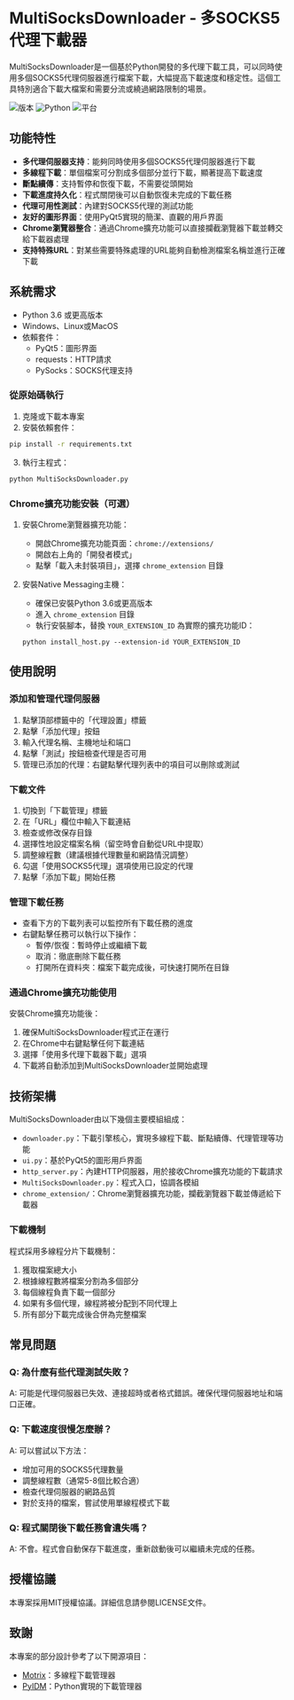 # MultiSocksDownloader - 多SOCKS5代理下載器

MultiSocksDownloader是一個基於Python開發的多代理下載工具，可以同時使用多個SOCKS5代理伺服器進行檔案下載，大幅提高下載速度和穩定性。這個工具特別適合下載大檔案和需要分流或繞過網路限制的場景。

![版本](https://img.shields.io/badge/版本-1.0-blue.svg)
![Python](https://img.shields.io/badge/Python-3.6+-green.svg)
![平台](https://img.shields.io/badge/平台-Windows/Linux/MacOS-lightgrey.svg)

## 功能特性

- **多代理伺服器支持**：能夠同時使用多個SOCKS5代理伺服器進行下載
- **多線程下載**：單個檔案可分割成多個部分並行下載，顯著提高下載速度
- **斷點續傳**：支持暫停和恢復下載，不需要從頭開始
- **下載進度持久化**：程式關閉後可以自動恢復未完成的下載任務
- **代理可用性測試**：內建對SOCKS5代理的測試功能
- **友好的圖形界面**：使用PyQt5實現的簡潔、直觀的用戶界面
- **Chrome瀏覽器整合**：通過Chrome擴充功能可以直接攔截瀏覽器下載並轉交給下載器處理
- **支持特殊URL**：對某些需要特殊處理的URL能夠自動檢測檔案名稱並進行正確下載

## 系統需求

- Python 3.6 或更高版本
- Windows、Linux或MacOS
- 依賴套件：
  - PyQt5：圖形界面
  - requests：HTTP請求
  - PySocks：SOCKS代理支持

### 從原始碼執行

1. 克隆或下載本專案
2. 安裝依賴套件：

```bash
pip install -r requirements.txt
```

3. 執行主程式：

```bash
python MultiSocksDownloader.py
```

### Chrome擴充功能安裝（可選）

1. 安裝Chrome瀏覽器擴充功能：
   - 開啟Chrome擴充功能頁面：`chrome://extensions/`
   - 開啟右上角的「開發者模式」
   - 點擊「載入未封裝項目」，選擇 `chrome_extension` 目錄

2. 安裝Native Messaging主機：
   - 確保已安裝Python 3.6或更高版本
   - 進入 `chrome_extension` 目錄
   - 執行安裝腳本，替換 `YOUR_EXTENSION_ID` 為實際的擴充功能ID：

   ```
   python install_host.py --extension-id YOUR_EXTENSION_ID
   ```

## 使用說明

### 添加和管理代理伺服器

1. 點擊頂部標籤中的「代理設置」標籤
2. 點擊「添加代理」按鈕
3. 輸入代理名稱、主機地址和端口
4. 點擊「測試」按鈕檢查代理是否可用
5. 管理已添加的代理：右鍵點擊代理列表中的項目可以刪除或測試

### 下載文件

1. 切換到「下載管理」標籤
2. 在「URL」欄位中輸入下載連結
3. 檢查或修改保存目錄
4. 選擇性地設定檔案名稱（留空時會自動從URL中提取）
5. 調整線程數（建議根據代理數量和網路情況調整）
6. 勾選「使用SOCKS5代理」選項使用已設定的代理
7. 點擊「添加下載」開始任務

### 管理下載任務

- 查看下方的下載列表可以監控所有下載任務的進度
- 右鍵點擊任務可以執行以下操作：
  - 暫停/恢復：暫時停止或繼續下載
  - 取消：徹底刪除下載任務
  - 打開所在資料夾：檔案下載完成後，可快速打開所在目錄

### 通過Chrome擴充功能使用

安裝Chrome擴充功能後：
1. 確保MultiSocksDownloader程式正在運行
2. 在Chrome中右鍵點擊任何下載連結
3. 選擇「使用多代理下載器下載」選項
4. 下載將自動添加到MultiSocksDownloader並開始處理

## 技術架構

MultiSocksDownloader由以下幾個主要模組組成：

- `downloader.py`：下載引擎核心，實現多線程下載、斷點續傳、代理管理等功能
- `ui.py`：基於PyQt5的圖形用戶界面
- `http_server.py`：內建HTTP伺服器，用於接收Chrome擴充功能的下載請求
- `MultiSocksDownloader.py`：程式入口，協調各模組
- `chrome_extension/`：Chrome瀏覽器擴充功能，攔截瀏覽器下載並傳遞給下載器

### 下載機制

程式採用多線程分片下載機制：
1. 獲取檔案總大小
2. 根據線程數將檔案分割為多個部分
3. 每個線程負責下載一個部分
4. 如果有多個代理，線程將被分配到不同代理上
5. 所有部分下載完成後合併為完整檔案

## 常見問題

### Q: 為什麼有些代理測試失敗？
A: 可能是代理伺服器已失效、連接超時或者格式錯誤。確保代理伺服器地址和端口正確。

### Q: 下載速度很慢怎麼辦？
A: 可以嘗試以下方法：
- 增加可用的SOCKS5代理數量
- 調整線程數（通常5-8個比較合適）
- 檢查代理伺服器的網路品質
- 對於支持的檔案，嘗試使用單線程模式下載

### Q: 程式關閉後下載任務會遺失嗎？
A: 不會。程式會自動保存下載進度，重新啟動後可以繼續未完成的任務。

## 授權協議

本專案採用MIT授權協議。詳細信息請參閱LICENSE文件。

## 致謝

本專案的部分設計參考了以下開源項目：
- [Motrix](https://github.com/agalwood/Motrix)：多線程下載管理器
- [PyIDM](https://github.com/pyidm/PyIDM)：Python實現的下載管理器 

